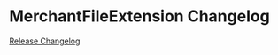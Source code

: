 # MerchantFileExtension Changelog

[Release Changelog](https://github.com/spryker/merchant-file-extension/releases)
